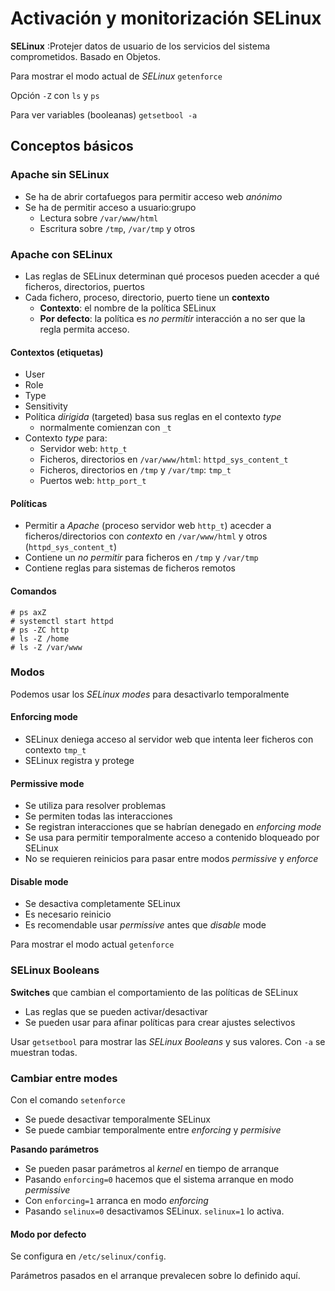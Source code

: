 # Activación y monitorización SELinux

__SELinux__
:Protejer datos de usuario de los servicios del sistema comprometidos.
Basado en Objetos.

Para mostrar el modo actual de _SELinux_ `getenforce`

Opción `-Z` con `ls` y `ps`

Para ver variables (booleanas) `getsetbool -a`

## Conceptos básicos

### Apache sin SELinux

* Se ha de abrir cortafuegos para permitir acceso web _anónimo_
* Se ha de permitir acceso a usuario:grupo
    - Lectura sobre `/var/www/html`
    - Escritura sobre `/tmp`, `/var/tmp` y otros

### Apache con SELinux

* Las reglas de SELinux determinan qué procesos pueden acecder a qué ficheros, directorios, puertos
* Cada fichero, proceso, directorio, puerto tiene un __contexto__    
    - __Contexto__: el nombre de la política SELinux
    - __Por defecto__: la política es _no permitir_ interacción a no ser que la regla permita acceso.

#### Contextos (etiquetas)

* User
* Role
* Type
* Sensitivity
* Política _dirigida_ (targeted) basa sus reglas en el contexto _type_ 
    - normalmente comienzan con `_t`
* Contexto _type_ para:
    - Servidor web: `http_t`
    - Ficheros, directorios en `/var/www/html`: `httpd_sys_content_t`
    - Ficheros, directorios en `/tmp` y `/var/tmp`: `tmp_t`
    - Puertos web: `http_port_t`

#### Políticas

* Permitir a _Apache_ (proceso servidor web `http_t`) acecder a ficheros/directorios con _contexto_ en `/var/www/html` y otros (`httpd_sys_content_t`)
* Contiene un _no permitir_ para ficheros en `/tmp` y `/var/tmp`
* Contiene reglas para sistemas de ficheros remotos

#### Comandos

```
# ps axZ
# systemctl start httpd
# ps -ZC http
# ls -Z /home
# ls -Z /var/www
```

### Modos

Podemos usar los _SELinux modes_ para desactivarlo temporalmente

#### Enforcing mode

* SELinux deniega acceso al servidor web que intenta leer ficheros con contexto `tmp_t`
* SELinux registra y protege

#### Permissive mode

* Se utiliza para resolver problemas
* Se permiten todas las interacciones
* Se registran interacciones que se habrían denegado en _enforcing mode_
* Se usa para permitir temporalmente acceso a contenido bloqueado por SELinux
* No se requieren reinicios para pasar entre modos _permissive_ y _enforce_

#### Disable mode

* Se desactiva completamente SELinux
* Es necesario reinicio
* Es recomendable usar _permissive_ antes que _disable_ mode

Para mostrar el modo actual `getenforce`

### SELinux Booleans

__Switches__ que cambian el comportamiento de las políticas de SELinux

* Las reglas que se pueden activar/desactivar
* Se pueden usar para afinar políticas para crear ajustes selectivos

Usar `getsetbool` para mostrar las _SELinux Booleans_ y sus valores. Con `-a` se muestran todas.

### Cambiar entre modes

Con el comando `setenforce`

* Se puede desactivar temporalmente SELinux
* Se puede cambiar temporalmente entre _enforcing_ y _permisive_

__Pasando parámetros__

* Se pueden pasar parámetros al _kernel_ en tiempo de arranque
* Pasando `enforcing=0` hacemos que el sistema arranque en modo _permissive_
* Con `enforcing=1` arranca en modo _enforcing_
* Pasando `selinux=0` desactivamos SELinux. `selinux=1` lo activa.

#### Modo por defecto

Se configura en `/etc/selinux/config`. 

Parámetros pasados en el arranque prevalecen sobre lo definido aquí.


